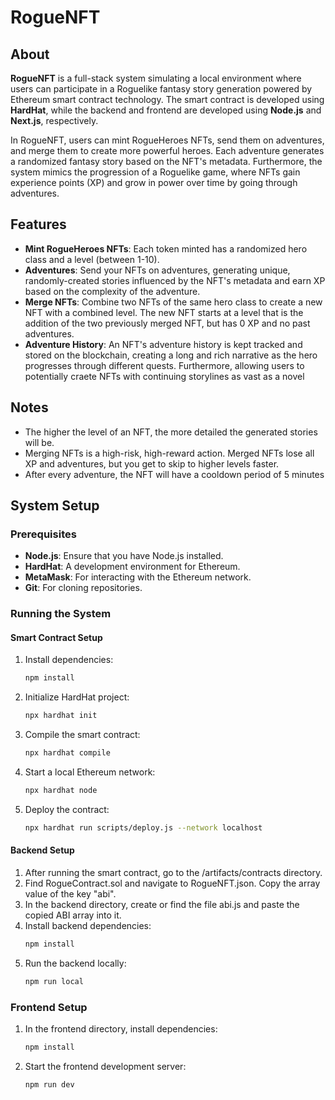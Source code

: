 # RogueNFT

## About

**RogueNFT** is a full-stack system simulating a local environment where users can participate in a Roguelike fantasy story generation powered by Ethereum smart contract technology. The smart contract is developed using **HardHat**, while the backend and frontend are developed using **Node.js** and **Next.js**, respectively.

In RogueNFT, users can mint RogueHeroes NFTs, send them on adventures, and merge them to create more powerful heroes. Each adventure generates a randomized fantasy story based on the NFT's metadata. Furthermore, the system mimics the progression of a Roguelike game, where NFTs gain experience points (XP) and grow in power over time by going through adventures.

## Features
- **Mint RogueHeroes NFTs**: Each token minted has a randomized hero class and a level (between 1-10).
- **Adventures**: Send your NFTs on adventures, generating unique, randomly-created stories influenced by the NFT's metadata and earn XP based on the complexity of the adventure.
- **Merge NFTs**: Combine two NFTs of the same hero class to create a new NFT with a combined level. The new NFT starts at a level that is the addition of the two previously merged NFT, but has 0 XP and no past adventures.
- **Adventure History**: An NFT's adventure history is kept tracked and stored on the blockchain, creating a long and rich narrative as the hero progresses through different quests. Furthermore, allowing users to potentially craete NFTs with continuing storylines as vast as a novel

## Notes
- The higher the level of an NFT, the more detailed the generated stories will be.
- Merging NFTs is a high-risk, high-reward action. Merged NFTs lose all XP and adventures, but you get to skip to higher levels faster.
- After every adventure, the NFT will have a cooldown period of 5 minutes

## System Setup
### Prerequisites

- **Node.js**: Ensure that you have Node.js installed.
- **HardHat**: A development environment for Ethereum.
- **MetaMask**: For interacting with the Ethereum network.
- **Git**: For cloning repositories.

### Running the System

#### Smart Contract Setup

1. Install dependencies:
   ```bash
   npm install
2. Initialize HardHat project:
   ```bash 
   npx hardhat init
3. Compile the smart contract:
   ```bash
   npx hardhat compile
4. Start a local Ethereum network:
   ```bash
   npx hardhat node
5. Deploy the contract:
   ```bash
   npx hardhat run scripts/deploy.js --network localhost

#### Backend Setup
1. After running the smart contract, go to the /artifacts/contracts directory.
2. Find RogueContract.sol and navigate to RogueNFT.json. Copy the array value of the key "abi".
3. In the backend directory, create or find the file abi.js and paste the copied ABI array into it.
4. Install backend dependencies:
   ```bash
   npm install
5. Run the backend locally:
   ```bash
   npm run local

### Frontend Setup
1. In the frontend directory, install dependencies:
   ```bash
   npm install
2. Start the frontend development server:
   ```bash
   npm run dev
